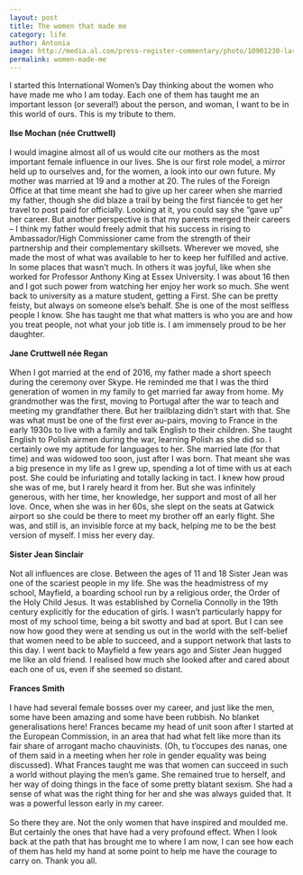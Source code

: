 ```yaml
---
layout: post
title: The women that made me
category: life
author: Antonia
image: http://media.al.com/press-register-commentary/photo/10901230-large.jpg
permalink: women-made-me
---
```



I started this International Women’s Day thinking about the women who have made me who I am today. Each one of them has taught me an important lesson (or several!) about the person, and woman, I want to be in this world of ours. This is my tribute to them.<br>
<br>
**Ilse Mochan (née Cruttwell)**<br>
<br>
I would imagine almost all of us would cite our mothers as the most important female influence in our lives. She is our first role model, a mirror held up to ourselves and, for the women, a look into our own future. My mother was married at 19 and a mother at 20. The rules of the Foreign Office at that time meant she had to give up her career when she married my father, though she did blaze a trail by being the first fiancée to get her travel to post paid for officially. Looking at it, you could say she “gave up” her career. But another perspective is that my parents merged their careers – I think my father would freely admit that his success in rising to Ambassador/High Commissioner came from the strength of their partnership and their complementary skillsets. Wherever we moved, she made the most of what was available to her to keep her fulfilled and active. In some places that wasn’t much. In others it was joyful, like when she worked for Professor Anthony King at Essex University. I was about 16 then and I got such power from watching her enjoy her work so much. She went back to university as a mature student, getting a First. She can be pretty feisty, but always on someone else’s behalf. She is one of the most selfless people I know. She has taught me that what matters is who you are and how you treat people, not what your job title is. I am immensely proud to be her daughter.<br>
<br>
**Jane Cruttwell née Regan**<br>
<br>
When I got married at the end of 2016, my father made a short speech during the ceremony over Skype. He reminded me that I was the third generation of women in my family to get married far away from home. My grandmother was the first, moving to Portugal after the war to teach and meeting my grandfather there. But her trailblazing didn’t start with that. She was what must be one of the first ever au-pairs, moving to France in the early 1930s to live with a family and talk English to their children. She taught English to Polish airmen during the war, learning Polish as she did so. I certainly owe my aptitude for languages to her. She married late (for that time) and was widowed too soon, just after I was born. That meant she was a big presence in my life as I grew up, spending a lot of time with us at each post. She could be infuriating and totally lacking in tact. I knew how proud she was of me, but I rarely heard it from her. But she was infinitely generous, with her time, her knowledge, her support and most of all her love. Once, when she was in her 60s, she slept on the seats at Gatwick airport so she could be there to meet my brother off an early flight. She was, and still is, an invisible force at my back, helping me to be the best version of myself. I miss her every day.<br>
<br>
**Sister Jean Sinclair**<br>
<br>
Not all influences are close. Between the ages of 11 and 18 Sister Jean was one of the scariest people in my life. She was the headmistress of my school, Mayfield, a boarding school run by a religious order, the Order of the Holy Child Jesus. It was established by Cornelia Connolly in the 19th century explicitly for the education of girls. I wasn’t particularly happy for most of my school time, being a bit swotty and bad at sport. But I can see now how good they were at sending us out in the world with the self-belief that women need to be able to succeed, and a support network that lasts to this day. I went back to Mayfield a few years ago and Sister Jean hugged me like an old friend. I realised how much she looked after and cared about each one of us, even if she seemed so distant.<br>
<br>
**Frances Smith**<br>
<br>
I have had several female bosses over my career, and just like the men, some have been amazing and some have been rubbish. No blanket generalisations here! Frances became my head of unit soon after I started at the European Commission, in an area that had what felt like more than its fair share of arrogant macho chauvinists. (Oh, tu t’occupes des nanas, one of them said in a meeting when her role in gender equality was being discussed). What Frances taught me was that women can succeed in such a world without playing the men’s game. She remained true to herself, and her way of doing things in the face of some pretty blatant sexism. She had a sense of what was the right thing for her and she was always guided that. It was a powerful lesson early in my career.<br>
<br>
So there they are. Not the only women that have inspired and moulded me. But certainly the ones that have had a very profound effect. When I look back at the path that has brought me to where I am now, I can see how each of them has held my hand at some point to help me have the courage to carry on. Thank you all.
